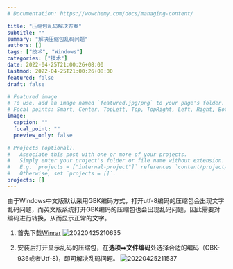 ```yaml
---
# Documentation: https://wowchemy.com/docs/managing-content/

title: "压缩包乱码解决方案"
subtitle: ""
summary: "解决压缩包乱码问题"
authors: []
tags: ["技术", "Windows"]
categories: ["技术"]
date: 2022-04-25T21:00:26+08:00
lastmod: 2022-04-25T21:00:26+08:00
featured: false
draft: false

# Featured image
# To use, add an image named `featured.jpg/png` to your page's folder.
# Focal points: Smart, Center, TopLeft, Top, TopRight, Left, Right, BottomLeft, Bottom, BottomRight.
image:
  caption: ""
  focal_point: ""
  preview_only: false

# Projects (optional).
#   Associate this post with one or more of your projects.
#   Simply enter your project's folder or file name without extension.
#   E.g. `projects = ["internal-project"]` references `content/project/deep-learning/index.md`.
#   Otherwise, set `projects = []`.
projects: []
---
```

由于Windows中文版默认采用GBK编码方式，打开utf-8编码的压缩包会出现文字乱码问题，而英文版系统打开GBK编码的压缩包也会出现乱码问题，因此需要对编码进行转换，从而显示正常的文字。

1. 首先下载[Winrar](https://www.winrar.com.cn/index.htm)
![20220425210635](https://vip1.loli.io/2022/04/25/4XVnxpBoGOh6TZm.png)

2. 安装后打开显示乱码的压缩包，在**选项**➡️**文件编码**处选择合适的编码（GBK-936或者Utf-8)，即可解决乱码问题。
![20220425211537](https://vip2.loli.io/2022/04/25/dmSMy7TaYfk5bOZ.png)
